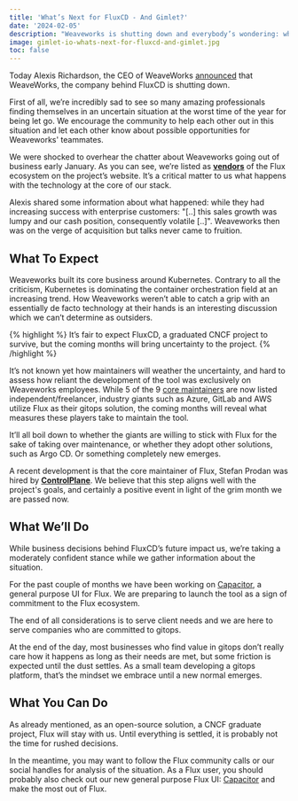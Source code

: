 ```yaml
---
title: 'What’s Next for FluxCD - And Gimlet?'
date: '2024-02-05'
description: "Weaveworks is shutting down and everybody’s wondering: what does the future hold for Flux, one of the most used gitops tool of platform builders?"
image: gimlet-io-whats-next-for-fluxcd-and-gimlet.jpg
toc: false
---
```


Today Alexis Richardson, the CEO of WeaveWorks [announced](https://www.linkedin.com/feed/update/urn:li:activity:7160295096825860096/) that WeaveWorks, the company behind FluxCD is shutting down.

First of all, we’re incredibly sad to see so many amazing professionals finding themselves in an uncertain situation at the worst time of the year for being let go. We encourage the community to help each other out in this situation and let each other know about possible opportunities for Weaveworks' teammates.

We were shocked to overhear the chatter about Weaveworks going out of business early January. As you can see, we’re listed as **[vendors](https://fluxcd.io/ecosystem/)** of the Flux ecosystem on the project’s website. It’s a critical matter to us what happens with the technology at the core of our stack.

Alexis shared some information about what happened: while they had increasing success with enterprise customers: "[..] this sales growth was lumpy and our cash position, consequently volatile [..]". Weaveworks then was on the verge of acquisition but talks never came to fruition.

## What To Expect

Weaveworks built its core business around Kubernetes. Contrary to all the criticism, Kubernetes is dominating the container orchestration field at an increasing trend. How Weaveworks weren’t able to catch a grip with an essentially de facto technology at their hands is an interesting discussion which we can’t determine as outsiders.

{% highlight %}
It’s fair to expect FluxCD, a graduated CNCF project to survive, but the coming months will bring uncertainty to the project.
{% /highlight %}

It’s not known yet how maintainers will weather the uncertainty, and hard to assess how reliant the development of the tool was exclusively on Weaveworks employees. While 5 of the 9 [core maintainers](https://github.com/fluxcd/community/blob/main/CORE-MAINTAINERS) are now listed independent/freelancer,  industry giants such as Azure, GitLab and AWS utilize Flux as their gitops solution, the coming months will reveal what measures these players take to maintain the tool.

It’ll all boil down to whether the giants are willing to stick with Flux for the sake of taking over maintenance, or whether they adopt other solutions, such as Argo CD. Or something completely new emerges.

A recent development is that the core maintainer of Flux, Stefan Prodan was hired by **[ControlPlane](https://www.linkedin.com/feed/update/urn:li:activity:7155990780556320768/)**. We believe that this step aligns well with the project's goals, and certainly a positive event in light of the grim month we are passed now.

## What We’ll Do

While business decisions behind FluxCD’s future impact us, we’re taking a moderately confident stance while we gather information about the situation.

For the past couple of months we have been working on [Capacitor](https://github.com/gimlet-io/capacitor), a general purpose UI for Flux. We are preparing to launch the tool as a sign of commitment to the Flux ecosystem.

The end of all considerations is to serve client needs and we are here to serve companies who are committed to gitops.

At the end of the day, most businesses who find value in gitops don’t really care how it happens as long as their needs are met, but some friction is expected until the dust settles. As a small team developing a gitops platform, that’s the mindset we embrace until a new normal emerges.

## What You Can Do

As already mentioned, as an open-source solution, a CNCF graduate project, Flux will stay with us. Until everything is settled, it is probably not the time for rushed decisions.

In the meantime, you may want to follow the Flux community calls or our social handles for analysis of the situation. As a Flux user, you should probably also check out our new general purpose Flux UI: [Capacitor](https://github.com/gimlet-io/capacitor) and make the most out of Flux.
